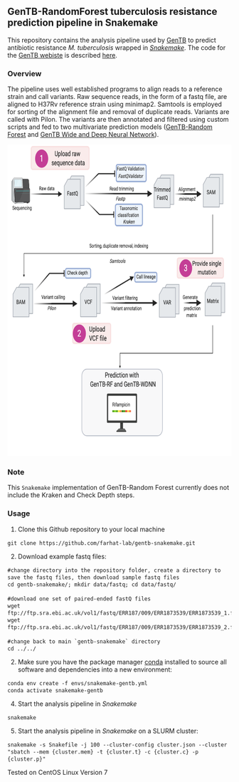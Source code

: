 ## GenTB-RandomForest tuberculosis resistance prediction pipeline in Snakemake

This repository contains the analysis pipeline used by [GenTB](https://gentb.hms.harvard.edu) to predict antibiotic resistance _M. tuberculosis_ wrapped in _[Snakemake](https://snakemake.readthedocs.io/en/stable/)_. The code for the [GenTB webiste](https://gentb.hms.harvard.edu) is described [here](https://github.com/farhat-lab/gentb-site).

### Overview

The pipeline uses well established programs to align reads to a reference strain and call variants. Raw sequence reads, in the form of a fastq file, are aligned to H37Rv reference strain using minimap2. Samtools is employed for sorting of the alignment file and removal of duplicate reads. Variants are called with Pilon. The variants are then annotated and filtered using custom scripts and fed to two multivariate prediction models ([GenTB-Random Forest](https://github.com/mgro/mgro.github.io/blob/master/GenTB%20Pipeline.png) and [GenTB Wide and Deep Neural Network](https://www.sciencedirect.com/science/article/pii/S2352396419302506?via%3Dihub)). 

<img src="https://github.com/mgro/mgro.github.io/blob/master/GenTB%20Pipeline.png" width="700" height="700" />



### Note

This `Snakemake` implementation of GenTB-Random Forest currently does not include the Kraken and Check Depth steps.

### Usage

1. Clone this Github repository to your local machine

```
git clone https://github.com/farhat-lab/gentb-snakemake.git
```

2. Download example fastq files:

```
#change directory into the repository folder, create a directory to save the fastq files, then download sample fastq files
cd gentb-snakemake/; mkdir data/fastq; cd data/fastq/

#download one set of paired-ended fastQ files
wget ftp://ftp.sra.ebi.ac.uk/vol1/fastq/ERR187/009/ERR1873539/ERR1873539_1.fastq.gz
wget ftp://ftp.sra.ebi.ac.uk/vol1/fastq/ERR187/009/ERR1873539/ERR1873539_2.fastq.gz

#change back to main `gentb-snakemake` directory
cd ../../
```

2. Make sure you have the package manager [conda](https://docs.conda.io/en/latest/miniconda.html) installed to source all software and dependencies into a new environment:
```
conda env create -f envs/snakemake-gentb.yml
conda activate snakemake-gentb
```

4. Start the analysis pipeline in _Snakemake_
```
snakemake
```

5. Start the analysis pipeline in _Snakemake_ on a SLURM cluster:
```
snakemake -s Snakefile -j 100 --cluster-config cluster.json --cluster "sbatch --mem {cluster.mem} -t {cluster.t} -c {cluster.c} -p {cluster.p}"
```

Tested on CentOS Linux Version 7
